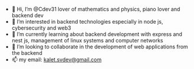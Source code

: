 - 👋 Hi, I’m @Cdev31 lover of mathematics and physics, piano lover and backend dev
- 👀 I’m interested in backend technologies especially in node js, cybersecurity and web3
- 🌱 I’m currently learning about backend development with express and nest js, management of linux systems and computer networks
- 💞️ I’m looking to collaborate in the development of web applications from the backend
- 📫 my email: kalet.svdev@gmail.com

<!---
Cdev31/Cdev31 is a ✨ special ✨ repository because its `README.md` (this file) appears on your GitHub profile.
You can click the Preview link to take a look at your changes.
--->
